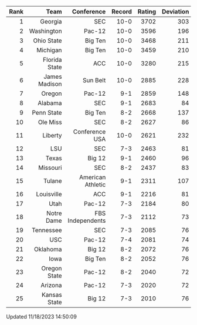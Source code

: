 | Rank  | Team                 | Conference           | Record   | Rating | Deviation |
| ---:  | ---:                 | ---:                 | ---:     | ---:   | ---:      |
| 1     | Georgia              | SEC                  | 10-0     | 3702   | 303       |
| 2     | Washington           | Pac-12               | 10-0     | 3596   | 196       |
| 3     | Ohio State           | Big Ten              | 10-0     | 3468   | 211       |
| 4     | Michigan             | Big Ten              | 10-0     | 3459   | 210       |
| 5     | Florida State        | ACC                  | 10-0     | 3280   | 215       |
| 6     | James Madison        | Sun Belt             | 10-0     | 2885   | 228       |
| 7     | Oregon               | Pac-12               | 9-1      | 2859   | 148       |
| 8     | Alabama              | SEC                  | 9-1      | 2683   | 84        |
| 9     | Penn State           | Big Ten              | 8-2      | 2668   | 137       |
| 10    | Ole Miss             | SEC                  | 8-2      | 2627   | 86        |
| 11    | Liberty              | Conference USA       | 10-0     | 2621   | 232       |
| 12    | LSU                  | SEC                  | 7-3      | 2463   | 81        |
| 13    | Texas                | Big 12               | 9-1      | 2460   | 96        |
| 14    | Missouri             | SEC                  | 8-2      | 2437   | 83        |
| 15    | Tulane               | American Athletic    | 9-1      | 2311   | 107       |
| 16    | Louisville           | ACC                  | 9-1      | 2216   | 81        |
| 17    | Utah                 | Pac-12               | 7-3      | 2184   | 80        |
| 18    | Notre Dame           | FBS Independents     | 7-3      | 2112   | 73        |
| 19    | Tennessee            | SEC                  | 7-3      | 2085   | 76        |
| 20    | USC                  | Pac-12               | 7-4      | 2081   | 74        |
| 21    | Oklahoma             | Big 12               | 8-2      | 2072   | 76        |
| 22    | Iowa                 | Big Ten              | 8-2      | 2052   | 76        |
| 23    | Oregon State         | Pac-12               | 8-2      | 2040   | 72        |
| 24    | Arizona              | Pac-12               | 7-3      | 2020   | 72        |
| 25    | Kansas State         | Big 12               | 7-3      | 2010   | 76        |

Updated 11/18/2023 14:50:09
